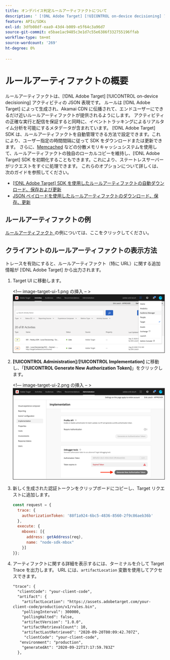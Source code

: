 ```yaml
---
title: オンデバイス判定ルールアーティファクトについて
description: ' [!DNL Adobe Target] [!UICONTROL on-device decisioning] アクティビティの JSON 表現であるルールアーティファクトの使用方法を説明します。'
feature: APIs/SDKs
exl-id: 3dfb08df-eaa9-43d4-b009-e5f64c3a96d7
source-git-commit: e5bae1ac9485c3e1d7c55e6386f332755196ffab
workflow-type: tm+mt
source-wordcount: '269'
ht-degree: 0%

---
```


# ルールアーティファクトの概要

ルールアーティファクトは、[!DNL Adobe Target] [!UICONTROL on-device decisioning] アクティビティの JSON 表現です。 ルールは [!DNL Adobe Target] によって生成され、Akamai CDN に伝播されて、エンドユーザーにできるだけ近いルールアーティファクトが提供されるようにします。 アクティビティの正確な実行と配信を保証すると同時に、イベントトラッキングによるリアルタイム分析を可能にするメタデータが含まれています。 [!DNL Adobe Target] SDK は、ルールアーティファクトを自動管理できる方法で設定できます。これにより、ユーザー指定の時間間隔に従って SDK をダウンロードまたは更新できます。 さらに、[Memcached](https://memcached.org/) などの分散メモリキャッシュシステムを使用して、ルールアーティファクトの独自のローカルコピーを維持し、[!DNL Adobe Target] SDK を初期化することもできます。これにより、ステートレスサーバーがリクエストをすぐに処理できます。 これらのオプションについて詳しくは、次のガイドを参照してください。

* [ [!DNL Adobe Target] SDK を使用したルールアーティファクトの自動ダウンロード、保存および更新](rule-artifact-sdk.md)
* [JSON ペイロードを使用したルールアーティファクトのダウンロード、保存、更新](rule-artifact-json.md)

## ルールアーティファクトの例

[ ルールアーティファクト ](rule-artifact-example.md) の例については、ここをクリックしてください。

## クライアントのルールアーティファクトの表示方法

トレースを有効にすると、ルールアーティファクト（特に URL）に関する追加情報が [!DNL Adobe Target] から出力されます。

1. Target UI に移動します。

   &lt;!— image-target-ui-1.png の挿入 – >
   ![alt 画像 ](assets/asset-rule-artifact-1.png)

1. **[!UICONTROL Administration]**/**[!UICONTROL Implementation]** に移動し、「**[!UICONTROL Generate New Authorization Token]**」をクリックします。

   &lt;!— image-target-ui-2.png の挿入 – >
   ![alt 画像 ](assets/asset-rule-artifact-2.png)

1. 新しく生成された認証トークンをクリップボードにコピーし、Target リクエストに追加します。

   ```javascript {line-numbers="true"}
   const request = {
     trace: {
       authorizationToken: '88f1a924-6bc5-4836-8560-2f9c86aeb36b'
     },
     execute: {
       mboxes: [{
         address: getAddress(req),
         name: "node-sdk-mbox"
       }]
   }};
   ```

1. アーティファクトに関する詳細を表示するには、ターミナルを介して Target Trace を出力します。 URL には、`artifactLocation` 変数を使用してアクセスできます。

   ```
   "trace": {
     "clientCode": "your-client-code",
     "artifact": {
       "artifactLocation": "https://assets.adobetarget.com/your-client-code/production/v1/rules.bin",
       "pollingInterval": 300000,
       "pollingHalted": false,
       "artifactVersion": "1.0.0",
       "artifactRetrievalCount": 10,
       "artifactLastRetrieved": "2020-09-20T00:09:42.707Z",
        "clientCode": "your-client-code",
      "environment": "production",
       "generatedAt": "2020-09-22T17:17:59.783Z"
     },
   ```
